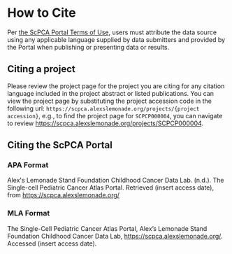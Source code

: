 # How to Cite

Per [the ScPCA Portal Terms of Use](https://scpca.alexslemonade.org/terms-of-use), users must attribute the data source using any applicable language supplied by data submitters and provided by the Portal when publishing or presenting data or results.

## Citing a project

Please review the project page for the project you are citing for any citation language included in the project abstract or listed publications.
You can view the project page by substituting the project accession code in the following url: `https://scpca.alexslemonade.org/projects/{project accession}`, e.g., to find the project page for `SCPCP000004`, you can navigate to review https://scpca.alexslemonade.org/projects/SCPCP000004.

## Citing the ScPCA Portal

### APA Format

Alex's Lemonade Stand Foundation Childhood Cancer Data Lab. (n.d.). The Single-cell Pediatric Cancer Atlas Portal. Retrieved (insert access date), from https://scpca.alexslemonade.org/

### MLA Format

The Single-Cell Pediatric Cancer Atlas Portal, Alex’s Lemonade Stand Foundation Childhood Cancer Data Lab, https://scpca.alexslemonade.org/. Accessed (insert access date).
